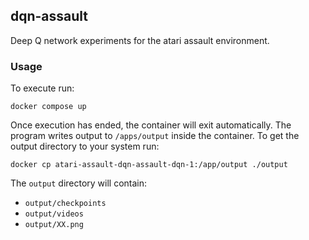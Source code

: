 ## dqn-assault
Deep Q network experiments for the atari assault environment.

### Usage
To execute run:
```
docker compose up
```
Once execution has ended, the container will exit automatically. The program writes output to `/apps/output` inside the container. To get the output directory to your system run:
```
docker cp atari-assault-dqn-assault-dqn-1:/app/output ./output
```
<!--
docker cp atari-assault-dqn-assault-dqn-1:/app/requirements.txt ./requirements.lock
-->
The `output` directory will contain:
- `output/checkpoints`
- `output/videos`
- `output/XX.png`
